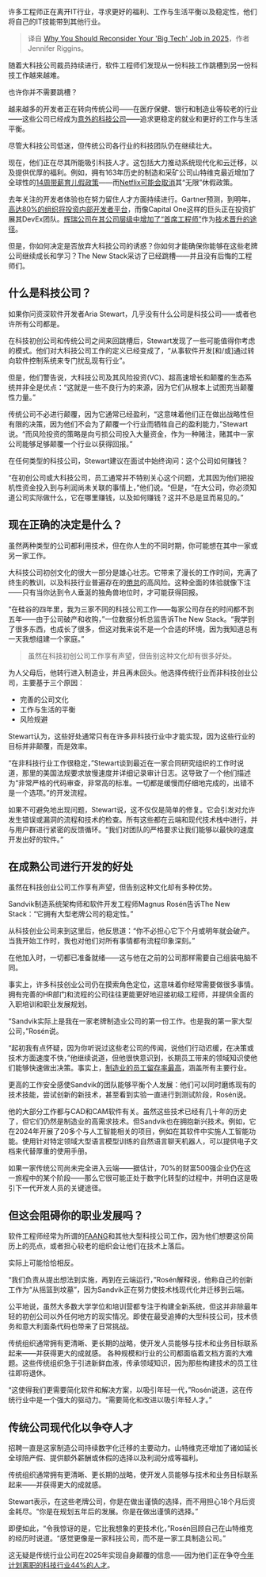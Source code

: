 
<!--
title: 2025年，你或许应该重新考虑你的“大科技公司”工作
cover: https://cdn.thenewstack.io/media/2025/01/e334e0b6-rethink-big-tech-job.jpg
-->

许多工程师正在离开IT行业，寻求更好的福利、工作与生活平衡以及稳定性，他们将自己的IT技能带到其他行业。

> 译自 [Why You Should Reconsider Your 'Big Tech' Job in 2025](https://thenewstack.io/why-you-should-reconsider-your-big-tech-job-in-2025/)，作者 Jennifer Riggins。

随着大科技公司裁员持续进行，软件工程师们发现从一份科技工作跳槽到另一份科技工作越来越难。

也许你并不需要跳槽？

越来越多的开发者正在转向传统公司——在医疗保健、银行和制造业等较老的行业——这些公司已经成为[意外的科技公司](https://thenewstack.io/finally-platform-engineering-for-enterprise-cloud-migration/)——追求更稳定的就业和更好的工作与生活平衡。

尽管大科技公司低迷，但传统公司各行业的科技团队仍在继续壮大。

现在，他们正在尽其所能吸引科技人才。这包括大力推动系统现代化和云迁移，以及提供优厚的福利。例如，拥有163年历史的制造和采矿公司山特维克最近增加了全球性的[14周带薪育儿假政策](https://www.home.sandvik/en/stories/articles/2024/10/global-paid-parental-leave-at-sandvik/?utm_medium=native&utm_source=thenewstack&utm_campaign=babybonding)——而[Netflix可能会取消](https://www.shrm.org/topics-tools/news/benefits-compensation/report--netflix-scaling-back-generous-paid-parental-leave-policy)其“无限”休假政策。

去年关注的开发者体验也在努力留住人才方面持续进行。Gartner预测，到明年，[高达80%的组织将投资内部开发者平台](https://www.gartner.com/en/infrastructure-and-it-operations-leaders/topics/platform-engineering)，而像Capital One这样的巨头正在投资扩展其DevEx团队。[辉瑞公司在其公司层级中增加了“首席工程师”](https://thenewstack.io/devex-success-how-pfizer-scaled-to-1000-engineers/)作为[技术晋升的途径](https://thenewstack.io/tech-works-how-to-get-promoted-without-becoming-a-manager/)。

但是，你如何决定是否放弃大科技公司的诱惑？你如何才能确保你能够在这些老牌公司继续成长和学习？The New Stack采访了已经跳槽——并且没有后悔的工程师们。

## 什么是科技公司？

如果你问资深软件开发者Aria Stewart，几乎没有什么公司是科技公司——或者也许所有公司都是。

在科技初创公司和传统公司之间来回跳槽后，Stewart发现了一些可能值得你考虑的模式。他们对大科技公司工作的定义已经变成了，“从事软件开发[和/或]通过转向软件控制系统来专门扰乱现有行业”。

但是，他们警告说，大科技公司及其风险投资(VC)、超高速增长和颠覆的生态系统并非全是优点：“这就是一些不良行为的来源，因为它们从根本上试图充当颠覆性力量。”

传统公司不必进行颠覆，因为它通常已经盈利，“这意味着他们正在做出战略性但有限的决策，因为他们不会为了颠覆一个行业而牺牲自己的盈利能力，”Stewart说。“而风险投资的策略是向亏损公司投入大量资金，作为一种赌注，赌其中一家公司能够足够颠覆一个行业以获得回报。”

在任何类型的科技公司，Stewart建议在面试中始终询问：这个公司如何赚钱？

“在初创公司或大科技公司，员工通常并不特别关心这个问题，尤其因为他们把投机性资金投入到与利润尚未关联的事情上，”他们说。“但是，“在大公司，你必须知道公司实际做什么，它在哪里赚钱，以及如何赚钱？这并不总是显而易见的。”

## 现在正确的决定是什么？

虽然两种类型的公司都利用技术，但在你人生的不同时期，你可能想在其中一家或另一家工作。

大科技公司初创文化的很大一部分是雄心壮志。它带来了漫长的工作时间，充满了终生的教训，以及科技行业普遍存在的[倦怠](https://thenewstack.io/engineering-managers-in-2024-burnout-and-more-duties/)的高风险。这种全面的体验就像下注——只有当你达到令人垂涎的独角兽地位时，才可能获得回报。

“在硅谷的四年里，我为三家不同的科技公司工作——每家公司存在的时间都不到五年——由于公司破产和收购，”一位数据分析总监告诉The New Stack。“我学到了很多东西，也成长了很多，但这对我来说不是一个合适的环境，因为我知道总有一天我想组建一个家庭。”

> 虽然在科技初创公司工作享有声望，但告别这种文化却有很多好处。

为人父母后，他转行进入制造业，并且再未回头。他选择传统行业而非科技创业公司，主要基于三个原因：

- 完善的公司文化
- 工作与生活的平衡
- 风险规避

Stewart认为，这些好处通常只有在许多非科技行业中才能实现，因为这些行业的目标并非颠覆，而是效率。

“在非科技行业工作很稳定，”Stewart谈到最近在一家合同研究组织的工作时说道，那里的美国法规要求放慢速度并详细记录审计日志。这导致了一个他们描述为“非常严格的代码审查，非常高的标准。一切都是缓慢而仔细地完成的，出错不是一个选项。”的开发流程。

如果不可避免地出现问题，Stewart说，这不仅仅是简单的修复。它会引发对允许发生错误或漏洞的流程和技术的检查。所有这些都在云端和现代技术栈中进行，并与用户群进行紧密的反馈循环。“我们对团队的严格要求让我们能够以最快的速度开发出好的软件。”


## 在成熟公司进行开发的好处

虽然在科技创业公司工作享有声望，但告别这种文化却有多种优势。

Sandvik制造系统架构师和软件开发工程师Magnus Rosén告诉The New Stack：“它拥有大型老牌公司的稳定性。”

从科技创业公司来到这里后，他反思道：“你不必担心它下个月或明年就会破产。当我开始工作时，我也对他们对所有事情都有流程印象深刻。”

在他加入时，一切都已准备就绪——这与他在之前的公司那样需要自己组装电脑不同。

事实上，许多科技创业公司仍在摸索角色定位，这意味着你经常需要做很多事情。拥有完善的HR部门和流程的公司往往更能更好地迎接初级工程师，并提供全面的入职培训和职业发展规划。

“Sandvik实际上是我在一家老牌制造业公司的第一份工作。也是我的第一家大型公司，”Rosén说。

“起初我有点怀疑，因为你听说过这些老公司的传闻，说他们行动迟缓，在决策或技术方面速度不快，”他继续说道，但他很快意识到，长期员工带来的领域知识使他们能够快速做出决策。事实上，[制造业的员工留存率最高](https://www.vestd.com/blog/employee-retention-report-2024)，涵盖所有主要行业。

更高的工作安全感使Sandvik的团队能够平衡个人发展：他们可以同时磨练现有的技术技能，尝试创新的新技术，甚至看到实验一直进行到测试阶段，Rosén说。

他的大部分工作都与CAD和CAM软件有关。虽然这些技术已经有几十年的历史了，但它们仍然是制造业的高需求技术。但Sandvik也在拥抱新兴技术。例如，它在2024年开展了20多个与人工智能相关的项目，例如在其软件中实施人工智能功能。使用针对特定领域大型语言模型训练的自然语言聊天机器人，可以提供电子文档来代替厚重的使用手册。

如果一家传统公司尚未完全进入云端——据估计，70%的财富500强企业仍在这一旅程中的某个阶段——那么它很可能正处于数字化转型的过程中，并明白这是吸引下一代开发人员的关键途径。


## 但这会阻碍你的职业发展吗？

软件工程师经常为所谓的[FAANG](https://thenewstack.io/more-data-engineers-crave-faang-jobs/)和其他大型科技公司工作，因为他们想要这份简历上的亮点，或者担心较老的组织会让他们在技术上落后。

实际上可能恰恰相反。

“我们负责从提出想法到实施，再到在云端运行，”Rosén解释说，他称自己的创新工作为“从摇篮到坟墓”，因为Sandvik正在努力使技术栈现代化并迁移到云端。

公平地说，虽然大多数大学学位和培训营都专注于构建全新系统，但这并非除最年轻的初创公司以外任何地方的现实情况。即使在最受追捧的大型科技公司，技术债务和意大利面条代码也带来了日常挑战。

传统组织通常拥有更清晰、更长期的战略，使开发人员能够与技术和业务目标联系起来——并获得更大的成就感。
各种规模和行业的公司都面临着文档方面的大难题。这些传统组织急于引进新鲜血液，传承领域知识，因为那些构建技术的员工往往即将退休。

“这使得我们更需要简化软件和解决方案，以吸引年轻一代，”Rosén说道，这在传统行业中是一个强大的驱动力。“需要简化和改进以吸引年轻人才。”

## 传统公司现代化以争夺人才

招聘一直是这家制造公司持续数字化迁移的主要动力。山特维克还增加了诸如延长全球陪产假、提供额外薪酬或休假的选择以及利润分成等福利。

传统组织通常拥有更清晰、更长期的战略，使开发人员能够与技术和业务目标联系起来——并获得更大的成就感。

Stewart表示，在这些老牌公司，你是在做出谨慎的选择，而不用担心18个月后资金耗尽。“你是在规划五年后的发展。你是在做出谨慎的选择。”

即便如此，“令我惊讶的是，它比我想象的更技术化，”Rosén回顾自己在山特维克的经历时说道。“感觉更像是一家科技公司，而不是一家工具制造公司。”

这无疑是传统行业公司在2025年实现自身颠覆的信息——因为他们正在争夺[今年计划离职的科技行业44%的人才](https://www.harveynash.co.uk/research-whitepapers/global-tech-talent-and-salary-report)。
